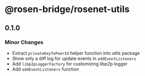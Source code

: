 # @rosen-bridge/rosenet-utils

## 0.1.0

### Minor Changes

- Extract `privateKeyToPeerId` helper function into utils package
- Show only a diff log for update events in `addEventListeners`
- Add `libp2pLoggerFactory` for customizing libp2p logger
- Add `addEventListeners` function
